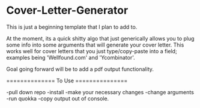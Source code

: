 # Cover-Letter-Generator

This is just a beginning template that I plan to add to. 

At the moment, its a quick shitty algo that just generically allows you to plug some info into some arguments that will generate your cover letter. This works well for cover letters that you just type/copy-paste into a field; examples being 'Wellfound.com' and 'Ycombinator'. 

Goal going forward will be to add a pdf output functionality. 


============== To Use ===============

-pull down repo
-install
-make your necessary changes
-change arguments
-run quokka 
-copy output out of console. 

